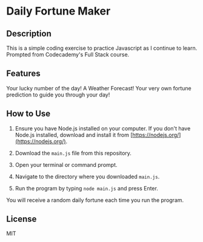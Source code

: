 # Daily Fortune Maker

## Description
This is a simple coding exercise to practice Javascript as I continue to learn.
Prompted from Codecademy's Full Stack course.

## Features
Your lucky number of the day!
A Weather Forecast!
Your very own fortune prediction to guide you through your day!

## How to Use

1. Ensure you have Node.js installed on your computer. If you don't have Node.js installed, download and install it from [https://nodejs.org/](https://nodejs.org/).

2. Download the `main.js` file from this repository.

3. Open your terminal or command prompt.

4. Navigate to the directory where you downloaded `main.js`.

5. Run the program by typing `node main.js` and press Enter.

You will receive a random daily fortune each time you run the program.

## License
MIT